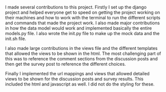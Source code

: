 I made several contributions to this project. Firstly I set up the django project and helped everyone get to speed on getting the project working on their machines and how to work with the terminal to run the different scripts and commands that made the project work.  I also made major contributions in how the data model would work and implemented basically the entire models.py file. I also wrote the init.py file to make up the mock data and the init.sh file.

I also made large contributions in the views file and the different templates that allowed the views to be shown in the html. The most challenging part of this was to reference the comment sections from the discussion posts and then get the survey post to reference the different choices.

Finally I implemented the url mappings and views that allowed detailed views to be shown for the discussion posts and survey results. This included the html and javascript as well. I did not do the styling for these.
